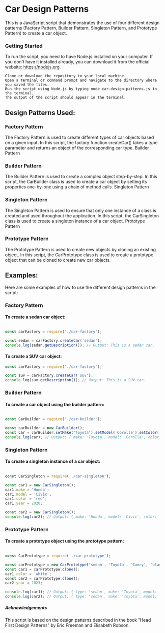 # Car Design Patterns

This is a JavaScript script that demonstrates the use of four different design patterns (Factory Pattern, Builder Pattern, Singleton Pattern, and Prototype Pattern) to create a car object.
### Getting Started

To run the script, you need to have Node.js installed on your computer. If you don't have it installed already, you can download it from the official website: https://nodejs.org.

    Clone or download the repository to your local machine.
    Open a terminal or command prompt and navigate to the directory where you saved the files.
    Run the script using Node.js by typing node car-design-patterns.js in the terminal.
    The output of the script should appear in the terminal.

## Design Patterns Used:

### Factory Pattern

The Factory Pattern is used to create different types of car objects based on a given input. In this script, the factory function createCar() takes a type parameter and returns an object of the corresponding car type.
Builder Pattern

### Builder Pattern

The Builder Pattern is used to create a complex object step-by-step. In this script, the CarBuilder class is used to create a car object by setting its properties one-by-one using a chain of method calls.
Singleton Pattern

### Singleton Pattern

The Singleton Pattern is used to ensure that only one instance of a class is created and used throughout the application. In this script, the CarSingleton class is used to create a singleton instance of a car object.
Prototype Pattern

### Prototype Pattern

The Prototype Pattern is used to create new objects by cloning an existing object. In this script, the CarPrototype class is used to create a prototype object that can be cloned to create new car objects.

## Examples:

Here are some examples of how to use the different design patterns in the script:

### Factory Pattern

#### To create a sedan car object:

```javascript

const carFactory = require('./car-factory');

const sedan = carFactory.createCar('sedan');
console.log(sedan.getDescription()); // Output: This is a sedan car.
```

#### To create a SUV car object:

```javascript
const carFactory = require('./car-factory');

const suv = carFactory.createCar('suv');
console.log(suv.getDescription()); // Output: This is a SUV car.
```

### Builder Pattern

#### To create a car object using the builder pattern:

```javascript

const CarBuilder = require('./car-builder');

const carBuilder = new CarBuilder();
const car = carBuilder.setMake('Toyota').setModel('Corolla').setColor('blue').setYear(2021).build();
console.log(car); // Output: { make: 'Toyota', model: 'Corolla', color: 'blue', year: 2021 }
```

### Singleton Pattern

#### To create a singleton instance of a car object:

```javascript

const CarSingleton = require('./car-singleton');

const car1 = new CarSingleton();
car1.make = 'Honda';
car1.model = 'Civic';
car1.color = 'red';
car1.year = 2020;

const car2 = new CarSingleton();
console.log(car2); // Output: { make: 'Honda', model: 'Civic', color: 'red', year: 2020 }
```

### Prototype Pattern

#### To create a prototype object using the prototype pattern:

```javascript

const CarPrototype = require('./car-prototype');

const carPrototype = new CarPrototype('sedan', 'Toyota', 'Camry', 'black', 2022);
const car1 = carPrototype.clone();
car1.color = 'white';
const car2 = carPrototype.clone();
car2.year = 2023;

console.log(car1); // Output: { type: 'sedan', make: 'Toyota', model: 'Camry', color: 'white', year: 2022 }
console.log(car2); // Output: { type: 'sedan', make: 'Toyota', model: 'Camry', color: 'black', year: 2023 }
```

##### Acknowledgements

This script is based on the design patterns described in the book "Head First Design Patterns" by Eric Freeman and Elisabeth Robson.

